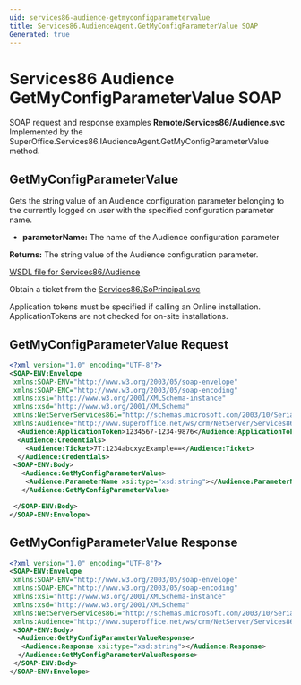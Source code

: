 ```yaml
---
uid: services86-audience-getmyconfigparametervalue
title: Services86.AudienceAgent.GetMyConfigParameterValue SOAP
Generated: true
---
```


# Services86 Audience GetMyConfigParameterValue SOAP

SOAP request and response examples **Remote/Services86/Audience.svc**
Implemented by the <see cref="M:SuperOffice.Services86.IAudienceAgent.GetMyConfigParameterValue">SuperOffice.Services86.IAudienceAgent.GetMyConfigParameterValue</see> method.

## GetMyConfigParameterValue

Gets the string value of an Audience configuration parameter belonging to the currently logged on user with the specified configuration parameter name.

* **parameterName:** The name of the Audience configuration parameter

**Returns:** The string value of the Audience configuration parameter.


[WSDL file for Services86/Audience](../Services86-Audience.md)

Obtain a ticket from the [Services86/SoPrincipal.svc](../SoPrincipal/SoPrincipal.md)

Application tokens must be specified if calling an Online installation. ApplicationTokens are not checked for on-site installations.

## GetMyConfigParameterValue Request

```xml
<?xml version="1.0" encoding="UTF-8"?>
<SOAP-ENV:Envelope
 xmlns:SOAP-ENV="http://www.w3.org/2003/05/soap-envelope"
 xmlns:SOAP-ENC="http://www.w3.org/2003/05/soap-encoding"
 xmlns:xsi="http://www.w3.org/2001/XMLSchema-instance"
 xmlns:xsd="http://www.w3.org/2001/XMLSchema"
 xmlns:NetServerServices861="http://schemas.microsoft.com/2003/10/Serialization/"
 xmlns:Audience="http://www.superoffice.net/ws/crm/NetServer/Services86">
  <Audience:ApplicationToken>1234567-1234-9876</Audience:ApplicationToken>
  <Audience:Credentials>
    <Audience:Ticket>7T:1234abcxyzExample==</Audience:Ticket>
  </Audience:Credentials>
 <SOAP-ENV:Body>
   <Audience:GetMyConfigParameterValue>
    <Audience:ParameterName xsi:type="xsd:string"></Audience:ParameterName>
   </Audience:GetMyConfigParameterValue>

 </SOAP-ENV:Body>
</SOAP-ENV:Envelope>

```


## GetMyConfigParameterValue Response

```xml
<?xml version="1.0" encoding="UTF-8"?>
<SOAP-ENV:Envelope
 xmlns:SOAP-ENV="http://www.w3.org/2003/05/soap-envelope"
 xmlns:SOAP-ENC="http://www.w3.org/2003/05/soap-encoding"
 xmlns:xsi="http://www.w3.org/2001/XMLSchema-instance"
 xmlns:xsd="http://www.w3.org/2001/XMLSchema"
 xmlns:NetServerServices861="http://schemas.microsoft.com/2003/10/Serialization/"
 xmlns:Audience="http://www.superoffice.net/ws/crm/NetServer/Services86">
 <SOAP-ENV:Body>
  <Audience:GetMyConfigParameterValueResponse>
   <Audience:Response xsi:type="xsd:string"></Audience:Response>
  </Audience:GetMyConfigParameterValueResponse>
 </SOAP-ENV:Body>
</SOAP-ENV:Envelope>

```

